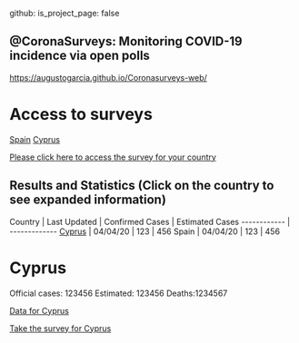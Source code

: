 github:
  is_project_page: false

## @CoronaSurveys: Monitoring COVID-19 incidence via open polls

https://augustogarcia.github.io/Coronasurveys-web/

# Access to surveys

[Spain](https://spain.coronasurveys.com)
[Cyprus](https://cyprus.coronasurveys.com)

[Please click here to access the survey for your country](https://github.com/GCGImdea/coronasurveys/blob/master/surveys.md)

## Results and Statistics (Click on the country to see expanded information)

Country | Last Updated | Confirmed Cases | Estimated Cases
------------ | -------------
[Cyprus](https://augustogarcia.github.io/Coronasurveys-web/results/cyprus) | 04/04/20 | 123 | 456
Spain | 04/04/20 | 123 | 456

# Cyprus

Official cases: 123456 Estimated: 123456 Deaths:1234567

[Data for Cyprus](https://augustogarcia.github.io/Coronasurveys-web/results/cyprus)

[Take the survey for Cyprus](https://cyprus.coronasurveys.com)

